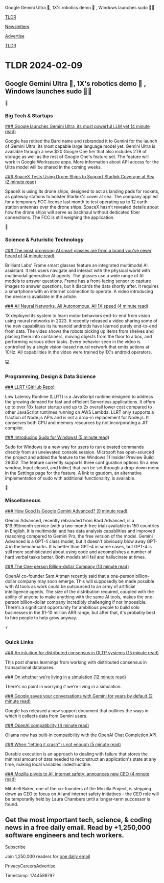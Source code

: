 Google Gemini Ultra 🧠, 1X's robotics demo 🤖 , Windows launches sudo 🧑‍💻

[TLDR](/)

[Newsletters](/newsletters)

[Advertise](https://advertise.tldr.tech/)

[TLDR](/)

# TLDR 2024-02-09

## Google Gemini Ultra 🧠, 1X's robotics demo 🤖 , Windows launches sudo 🧑‍💻

📱

### Big Tech & Startups

[### Google launches Gemini Ultra, its most powerful LLM yet (4 minute read)](https://techcrunch.com/2024/02/08/google-goes-all-in-on-gemini-and-launches-20-paid-tier-for-gemini-ultra/?utm_source=tldrnewsletter)

Google has retired the Bard name and rebranded it to Gemini for the launch of Gemini Ultra, its most capable large language model yet. Gemini Ultra is available through a new $20 Google One tier that also includes 2TB of storage as well as the rest of Google One's feature set. The feature will work in Google Workspace apps. More information about API access for the Ultra model will be shared in the coming weeks.

[### SpaceX Tests Using Drone Ships to Support Starlink Coverage at Sea (2 minute read)](https://www.pcmag.com/news/spacex-tests-using-drone-ships-to-support-starlink-coverage-at-sea?utm_source=tldrnewsletter)

SpaceX is using its drone ships, designed to act as landing pads for rockets, as gateway stations to bolster Starlink's cover at sea. The company applied for a temporary FCC license last month to test operating up to 12 earth station antennas over the drone ships. SpaceX hasn't revealed details about how the drone ships will serve as backhaul without dedicated fiber connections. The FCC is still weighing the application.

🚀

### Science & Futuristic Technology

[### The most promising AI smart glasses are from a brand you've never heard of (4 minute read)](https://www.zdnet.com/article/the-most-promising-ai-smart-glasses-are-from-a-brand-youve-never-heard-of/?utm_source=tldrnewsletter)

Brilliant Labs' Frame smart glasses feature an integrated multimodal AI assistant. It lets users navigate and interact with the physical world with multimodal generative AI agents. The glasses use a wide range of AI models to answer questions. Frame has a front-facing sensor to capture images to answer questions, but it discards the data shortly after. It requires a smartphone with an internet connection to operate. A video introducing the device is available in the article.

[### All Neural Networks. All Autonomous. All 1X speed (4 minute read)](https://www.1x.tech/discover/all-neural-networks-all-autonomous-all-1x-speed?utm_source=tldrnewsletter)

1X deployed its system to learn motor behaviors end-to-end from vision using neural networks in 2023. It recently released a video sharing some of the new capabilities its humanoid androids have learned purely end-to-end from data. The video shows the robots picking up items from shelves and placing them into containers, moving objects from the floor to a box, and performing various other tasks. Every behavior seen in the video is controlled by a single vision-based neural network that emits actions at 10Hz. All capabilities in the video were trained by 1X's android operators.

💻

### Programming, Design & Data Science

[### LLRT (GitHub Repo)](https://github.com/awslabs/llrt?utm_source=tldrnewsletter)

Low Latency Runtime (LLRT) is a JavaScript runtime designed to address the growing demand for fast and efficient Serverless applications. It offers up to over 10x faster startup and up to 2x overall lower cost compared to other JavaScript runtimes running on AWS Lambda. LLRT only supports a fraction of Node.js APIs and is not a drop-in replacement for Node.js. It conserves both CPU and memory resources by not incorporating a JIT compiler.

[### Introducing Sudo for Windows! (5 minute read)](https://devblogs.microsoft.com/commandline/introducing-sudo-for-windows/?utm_source=tldrnewsletter)

Sudo for Windows is a new way for users to run elevated commands directly from an unelevated console session. Microsoft has open-sourced the project and added the feature to the Windows 11 Insider Preview Build 26052. The feature currently supports three configuration options (In a new window, Input closed, and Inline) that can be set through a drop-down menu in the Settings page for the feature. A link to gsudom, an alternative implementation of sudo with additional functionality, is available.

🎁

### Miscellaneous

[### How Good Is Google Gemini Advanced? (9 minute read)](https://thealgorithmicbridge.substack.com/p/how-good-is-google-gemini-advanced?utm_source=post-email-title&amp;publication_id=883883&amp;post_id=141499417&amp;utm_campaign=email-post-title&amp;isFreemail=true&amp;r=17m06t&amp;utm_medium=email)

Gemini Advanced, recently rebranded from Bard Advanced, is a $19.99/month service (with a two-month free trial) available in 150 countries in English. It is multimodal and has data analysis capabilities and improved reasoning compared to Gemini Pro, the free version of the model. Gemini Advanced is a GPT-4 class model, but it doesn't obviously blow away GPT-4 in the benchmarks. It is better than GPT-4 in some cases, but GPT-4 is still more sophisticated about using code and accomplishes a number of hard verbal tasks better. Both models still fail and hallucinate at times.

[### The One-person Billion-dollar Company (13 minute read)](https://every.to/napkin-math/the-one-person-billion-dollar-company?utm_source=tldrnewsletter)

OpenAI co-founder Sam Altman recently said that a one-person billion-dollar company may soon emerge. This will supposedly be made possible with AI tools as work could be outsourced to an army of artificial intelligence agents. The size of the distribution required, coupled with the ability of anyone to make anything with the same AI tools, makes the one-person billion-dollar company incredibly challenging if not impossible. There's a significant opportunity for ambitious people to build solo businesses in the $1-10 million ARR range, but after that, it's probably best to hire people to help grow anyway.

⚡

### Quick Links

[### An intuition for distributed consensus in OLTP systems (15 minute read)](https://notes.eatonphil.com/2024-02-08-an-intuition-for-distributed-consensus-in-oltp-systems.html?utm_source=tldrnewsletter)

This post shares learnings from working with distributed consensus in transactional databases.

[### On whether we’re living in a simulation (12 minute read)](https://scottaaronson.blog/?p=7774&amp;utm_source=tldrnewsletter)

There's no point in worrying if we're living in a simulation.

[### Google saves your conversations with Gemini for years by default (2 minute read)](https://techcrunch.com/2024/02/08/google-saves-your-conversations-with-gemini-for-years-by-default/?utm_source=tldrnewsletter)

Google has released a new support document that outlines the ways in which it collects data from Gemini users.

[### OpenAI compatibility (4 minute read)](https://ollama.ai/blog/openai-compatibility?utm_source=tldrnewsletter)

Ollama now has built-in compatibility with the OpenAI Chat Completion API.

[### When "letting it crash" is not enough (5 minute read)](https://flawless.dev/essays/when-letting-it-crash-is-not-enough/?utm_source=tldrnewsletter)

Durable execution is an approach to dealing with failure that stores the minimal amount of data needed to reconstruct an application's state at any time, making local variables indestructible.

[### Mozilla pivots to AI, internet safety: announces new CEO (4 minute read)](https://www.tekedia.com/mozilla-pivots-to-ai-internet-safety-announces-new-ceo/?utm_source=tldrnewsletter)

Mitchell Baker, one of the co-founders of the Mozilla Project, is stepping down as CEO to focus on AI and internet safety initiatives - the CEO role will be temporarily held by Laura Chambers until a longer-term successor is found.

## Get the most important tech, science, & coding news in a free daily email. Read by +1,250,000 software engineers and tech workers.

Subscribe

Join 1,250,000 readers for [one daily email](/api/latest/tech)

[Privacy](/privacy)[Careers](https://jobs.ashbyhq.com/tldr.tech)[Advertise](/tech/advertise)

Timestamp: 1744589797